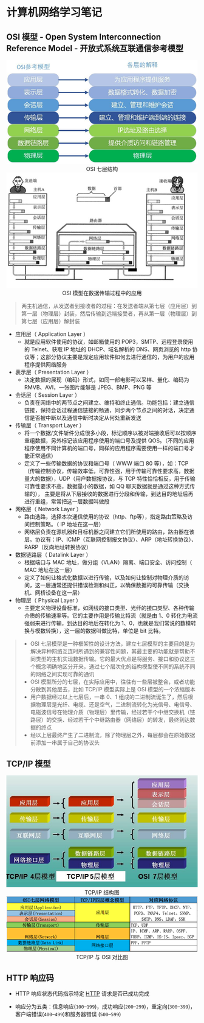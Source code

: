 # 计算机网络学习笔记

## OSI 模型 - Open System Interconnection Reference Model - 开放式系统互联通信参考模型

<div align=center>
<img src="./images/OSI.jpg"/><br/>OSI 七层结构
</div>

<div align=center>
<img src="./images/数据传输过程.jpg"/><br/>OSI 模型在数据传输过程中的应用
</div>

> 两主机通信，从发送者到接收者的过程：在发送者端从第七层（应用层）到第一层（物理层）封装，然后传输到远端接受者，再从第一层（物理层）到第七层（应用层）解封装

* 应用层（ Application Layer ）
  * 就是应用软件使用的协议，如邮箱使用的 POP3，SMTP、远程登录使用的 Telnet、获取 IP 地址的 DHCP、域名解析的 DNS、网页浏览的 http 协议等；这部分协议主要是规定应用软件如何去进行通信的，为用户的应用程序提供网络服务
* 表示层（ Presentation Layer ）
  * 决定数据的展现（编码）形式，如同一部电影可以采样、量化、编码为 RMVB、AVI，一张图片能够是 JPEG、BMP、PNG 等
* 会话层（ Session Layer ）
  * 负责在网络中的两节点之间建立、维持和终止通信。功能包括：建立通信链接，保持会话过程通信链接的畅通，同步两个节点之间的对话，决定通信是否被中断以及通信中断时决定从何处重新发送
* 传输层（ Transport Layer ）
  * 将一个数据/文件斩件分成很多小段，标记顺序以被对端接收后可以按顺序重组数据，另外标记该应用程序使用的端口号及提供 QOS。（不同的应用程序使用不同计算机的端口号，同样的应用程序需要使用一样的端口号才能正常通信）
  * 定义了一些传输数据的协议和端口号（ WWW 端口 80 等），如：TCP（传输控制协议，传输效率低，可靠性强，用于传输可靠性要求高，数据量大的数据），UDP（用户数据报协议，与 TCP 特性恰恰相反，用于传输可靠性要求不高，数据量小的数据，如 QQ 聊天数据就是通过这种方式传输的）， 主要是将从下层接收的数据进行分段和传输，到达目的地址后再进行重组，常常把这一层数据叫做段
* 网络层（ Network Layer ）
  * 路由选路，选择本次通信使用的协议（http、ftp等），指定路由策略及访问控制策略。（ IP 地址在这一层）
  * 网络层负责在源机器和目标机器之间建立它们所使用的路由，路由器在该层。协议有：IP、ICMP（互联网控制报文协议）、ARP（地址转换协议）、RARP（反向地址转换协议）
* 数据链路层（ Datalink Layer ）
  * 根据端口与 MAC 地址，做分组（VLAN）隔离、端口安全、访问控制（ MAC 地址在这一层）
  * 定义了如何让格式化数据以进行传输，以及如何让控制对物理介质的访问，这一层通常还提供错误检测和纠正，以确保数据的可靠传输（交换机、网桥设备在这一层）
* 物理层（ Physical Layer ）
  * 主要定义物理设备标准，如网线的接口类型、光纤的接口类型、各种传输介质的传输速率等。它的主要作用是传输比特流（就是由 1、0 转化为电流强弱来进行传输，到达目的地后在转化为 1、0，也就是我们常说的数模转换与模数转换），这一层的数据叫做比特，单位是 bit 比特。


> * OSI 七层模型是一种框架性的设计方法，建立七层模型的主要目的是为解决异种网络互连时所遇到的兼容性问题，其最主要的功能就是帮助不同类型的主机实现数据传输。它的最大优点是将服务、接口和协议这三个概念明确地区分开来，通过七个层次化的结构模型使不同的系统不同的网络之间实现可靠的通讯
> * OSI 模型所分的七层，在实际应用中，往往有一些层被整合，或者功能分散到其他层去，比如 TCP/IP 模型实际上是 OSI 模型的一个浓缩版本
> * 用户数据经过以上七层后，一串 0、1 组成的二进制流诞生了，然后根据物理层是光纤、电缆、还是空气，二进制流转化为光信号、电信号、电磁波信号在物理介质（物理层）里传输，经过若干个中继交换机（链路层）的交换、经过若干个中继路由器（网络层）的转发，最终到达数据的终点
> * 经以上层最终产生了二进制流，除了物理层之外，每层都会在原始数据前添加一串属于自己的协议头

## TCP/IP 模型

<div align=center>
<img src="./images/ositcpip.jpeg"/><br/>TCP/IP 结构图
</div>

<div align=center>
<img src="./images/ositcpip对比.png"/><br/>TCP/IP 与 OSI 对比图
</div>

## HTTP 响应码

* HTTP 响应状态代码指示特定 [HTTP](https://developer.mozilla.org/zh-cn/HTTP) 请求是否已成功完成

* 响应分为五类：信息响应(`100`–`199`)，成功响应(`200`–`299`)，重定向(`300`–`399`)，客户端错误(`400`–`499`)和服务器错误 (`500`–`599`)